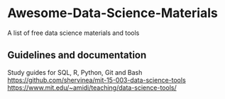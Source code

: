 # Awesome-Data-Science-Materials
A list of free data science materials and tools

## Guidelines and documentation 
Study guides for SQL, R, Python, Git and Bash
https://github.com/shervinea/mit-15-003-data-science-tools
https://www.mit.edu/~amidi/teaching/data-science-tools/ 
